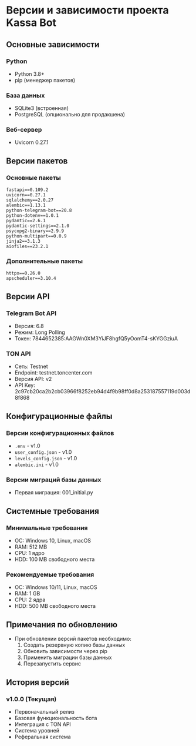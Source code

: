 # Версии и зависимости проекта Kassa Bot

## Основные зависимости

### Python
- Python 3.8+
- pip (менеджер пакетов)

### База данных
- SQLite3 (встроенная)
- PostgreSQL (опционально для продакшена)

### Веб-сервер
- Uvicorn 0.27.1

## Версии пакетов

### Основные пакеты
```
fastapi==0.109.2
uvicorn==0.27.1
sqlalchemy==2.0.27
alembic==1.13.1
python-telegram-bot==20.8
python-dotenv==1.0.1
pydantic==2.6.1
pydantic-settings==2.1.0
psycopg2-binary==2.9.9
python-multipart==0.0.9
jinja2==3.1.3
aiofiles==23.2.1
```

### Дополнительные пакеты
```
httpx==0.26.0
apscheduler==3.10.4
```

## Версии API

### Telegram Bot API
- Версия: 6.8
- Режим: Long Polling
- Токен: 7844652385:AAGWn0XM3YiJF8hgfQ5yOomT4-sKYGGziuA

### TON API
- Сеть: Testnet
- Endpoint: testnet.toncenter.com
- Версия API: v2
- API Key: 2c97cb20ca2b2cb03966f8252eb94d4f9b98ff0d8a253187557119d003d8f868

## Конфигурационные файлы

### Версии конфигурационных файлов
- `.env` - v1.0
- `user_config.json` - v1.0
- `levels_config.json` - v1.0
- `alembic.ini` - v1.0

### Версии миграций базы данных
- Первая миграция: 001_initial.py

## Системные требования

### Минимальные требования
- ОС: Windows 10, Linux, macOS
- RAM: 512 MB
- CPU: 1 ядро
- HDD: 100 MB свободного места

### Рекомендуемые требования
- ОС: Windows 10/11, Linux, macOS
- RAM: 1 GB
- CPU: 2 ядра
- HDD: 500 MB свободного места

## Примечания по обновлению
- При обновлении версий пакетов необходимо:
  1. Создать резервную копию базы данных
  2. Обновить зависимости через pip
  3. Применить миграции базы данных
  4. Перезапустить сервис

## История версий

### v1.0.0 (Текущая)
- Первоначальный релиз
- Базовая функциональность бота
- Интеграция с TON API
- Система уровней
- Реферальная система 